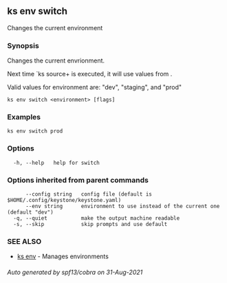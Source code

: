## ks env switch

Changes the current environment

### Synopsis

Changes the current envrionment.

Next time `ks source+ is executed, it will use values
from <environment>.

Valid values for environment are: "dev", "staging", and "prod"

```
ks env switch <environment> [flags]
```

### Examples

```
ks env switch prod
```

### Options

```
  -h, --help   help for switch
```

### Options inherited from parent commands

```
      --config string   config file (default is $HOME/.config/keystone/keystone.yaml)
      --env string      environment to use instead of the current one (default "dev")
  -q, --quiet           make the output machine readable
  -s, --skip            skip prompts and use default
```

### SEE ALSO

* [ks env](ks_env.md)	 - Manages environments

###### Auto generated by spf13/cobra on 31-Aug-2021
